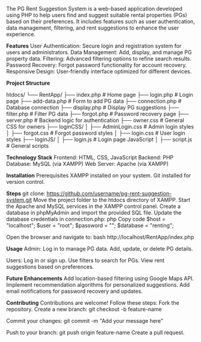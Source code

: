 The PG Rent Suggestion System is a web-based application developed using PHP to help users find and suggest suitable rental properties (PGs) based on their preferences. It includes features such as user authentication, data management, filtering, and rent suggestions to enhance the user experience.

**Features**
User Authentication: 
Secure login and registration system for users and administrators.
Data Management: Add, display, and manage PG property data.
Filtering: Advanced filtering options to refine search results.
Password Recovery: Forgot password functionality for account recovery.
Responsive Design: User-friendly interface optimized for different devices.

**Project Structure**

htdocs/
└── RentApp/
    ├── index.php           # Home page
    ├── login.php           # Login page
    ├── add-data.php        # Form to add PG data
    ├── connection.php      # Database connection
    ├── display.php         # Display PG suggestions
    ├── filter.php          # Filter PG data
    ├── forgot.php          # Password recovery page
    ├── server.php          # Backend logic for authentication
    ├── owner.css           # General CSS for owners
    ├── loginCSS/
    │   ├── AdminLogin.css  # Admin login styles
    │   ├── forgot.css      # Forgot password styles
    │   ├── login.css       # User login styles
    ├── loginJS/
    │   ├── login.js        # Login page JavaScript
    │   ├── script.js       # General scripts

**Technology Stack**
Frontend: HTML, CSS, JavaScript
Backend: PHP
Database: MySQL (via XAMPP)
Web Server: Apache (via XAMPP)

**Installation**
Prerequisites
XAMPP installed on your system.
Git installed for version control.

**Steps**
git clone: https://github.com/username/pg-rent-suggestion-system.git
Move the project folder to the htdocs directory of XAMPP.
Start the Apache and MySQL services in the XAMPP control panel.
Create a database in phpMyAdmin and import the provided SQL file.
Update the database credentials in connection.php:
php
Copy code
$host = "localhost";
$user = "root";
$password = "";
$database = "renting";

Open the browser and navigate to:
bash
http://localhost/RentApp/index.php

**Usage**
Admin:
Log in to manage PG data.
Add, update, or delete PG details.

Users:
Log in or sign up.
Use filters to search for PGs.
View rent suggestions based on preferences.

**Future Enhancements**
Add location-based filtering using Google Maps API.
Implement recommendation algorithms for personalized suggestions.
Add email notifications for password recovery and updates.

**Contributing**
Contributions are welcome! Follow these steps:
Fork the repository.
Create a new branch:
git checkout -b feature-name

Commit your changes:
git commit -m "Add your message here"

Push to your branch:
git push origin feature-name
Create a pull request.
